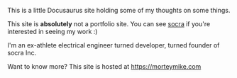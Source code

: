 This is a little Docusaurus site holding some of my thoughts on some things.

This site is **absolutely** not a portfolio site. You can see [socra](https://socra.com) if you're interested in seeing my work :)

I'm an ex-athlete electrical engineer turned developer, turned founder of socra Inc.

Want to know more? This site is hosted at https://morteymike.com

